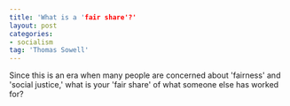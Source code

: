 ```yaml
---
title: 'What is a 'fair share'?'
layout: post
categories:
- socialism
tag: 'Thomas Sowell'
---
```


Since this is an era when many people are concerned about 'fairness' and 'social justice,' what is your 'fair share' of what someone else has worked for?